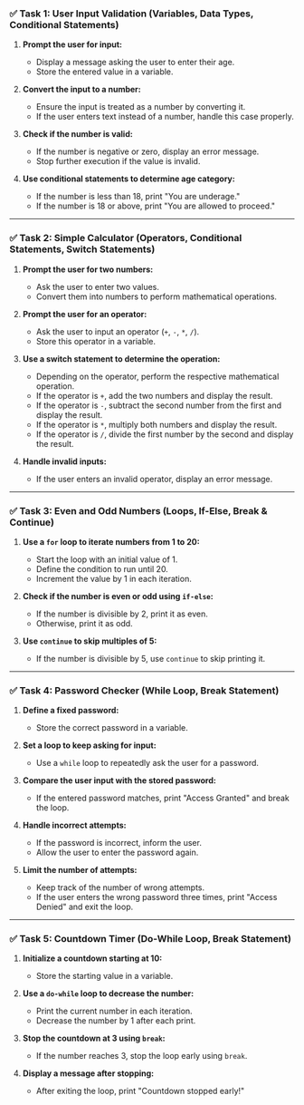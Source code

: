 ### ✅ **Task 1: User Input Validation (Variables, Data Types, Conditional Statements)**  

1. **Prompt the user for input:**  
   - Display a message asking the user to enter their age.  
   - Store the entered value in a variable.  

2. **Convert the input to a number:**  
   - Ensure the input is treated as a number by converting it.  
   - If the user enters text instead of a number, handle this case properly.  

3. **Check if the number is valid:**  
   - If the number is negative or zero, display an error message.  
   - Stop further execution if the value is invalid.  

4. **Use conditional statements to determine age category:**  
   - If the number is less than 18, print "You are underage."  
   - If the number is 18 or above, print "You are allowed to proceed."  

---

### ✅ **Task 2: Simple Calculator (Operators, Conditional Statements, Switch Statements)**  

1. **Prompt the user for two numbers:**  
   - Ask the user to enter two values.  
   - Convert them into numbers to perform mathematical operations.  

2. **Prompt the user for an operator:**  
   - Ask the user to input an operator (`+`, `-`, `*`, `/`).  
   - Store this operator in a variable.  

3. **Use a switch statement to determine the operation:**  
   - Depending on the operator, perform the respective mathematical operation.  
   - If the operator is `+`, add the two numbers and display the result.  
   - If the operator is `-`, subtract the second number from the first and display the result.  
   - If the operator is `*`, multiply both numbers and display the result.  
   - If the operator is `/`, divide the first number by the second and display the result.  

4. **Handle invalid inputs:**  
   - If the user enters an invalid operator, display an error message.  

---

### ✅ **Task 3: Even and Odd Numbers (Loops, If-Else, Break & Continue)**  

1. **Use a `for` loop to iterate numbers from 1 to 20:**  
   - Start the loop with an initial value of 1.  
   - Define the condition to run until 20.  
   - Increment the value by 1 in each iteration.  

2. **Check if the number is even or odd using `if-else`:**  
   - If the number is divisible by 2, print it as even.  
   - Otherwise, print it as odd.  

3. **Use `continue` to skip multiples of 5:**  
   - If the number is divisible by 5, use `continue` to skip printing it.  

---

### ✅ **Task 4: Password Checker (While Loop, Break Statement)**  

1. **Define a fixed password:**  
   - Store the correct password in a variable.  

2. **Set a loop to keep asking for input:**  
   - Use a `while` loop to repeatedly ask the user for a password.  

3. **Compare the user input with the stored password:**  
   - If the entered password matches, print "Access Granted" and break the loop.  

4. **Handle incorrect attempts:**  
   - If the password is incorrect, inform the user.  
   - Allow the user to enter the password again.  

5. **Limit the number of attempts:**  
   - Keep track of the number of wrong attempts.  
   - If the user enters the wrong password three times, print "Access Denied" and exit the loop.  

---

### ✅ **Task 5: Countdown Timer (Do-While Loop, Break Statement)**  

1. **Initialize a countdown starting at 10:**  
   - Store the starting value in a variable.  

2. **Use a `do-while` loop to decrease the number:**  
   - Print the current number in each iteration.  
   - Decrease the number by 1 after each print.  

3. **Stop the countdown at 3 using `break`:**  
   - If the number reaches 3, stop the loop early using `break`.  

4. **Display a message after stopping:**  
   - After exiting the loop, print "Countdown stopped early!"  